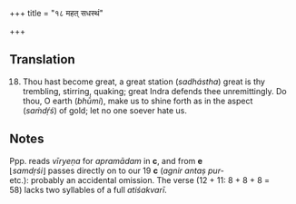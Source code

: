 +++
title = "१८ महत् सधस्थं"

+++
## Translation
18. Thou hast become great, a great station (*sadhástha*) great is thy  
trembling, stirring, quaking; great Indra defends thee unremittingly. Do  
thou, O earth (*bhū́mi*), make us to shine forth as in the aspect  
(*saṁdṛ́ś*) of gold; let no one soever hate us.

## Notes
Ppp. reads *vīryeṇa* for *apramādam* in **c**, and from **e**  
⌊*samdṛśi*⌋ passes directly on to our 19 **c** (*agnir antaṣ pur-*  
etc.): probably an accidental omission. The verse (12 + 11: 8 + 8 + 8 =  
58) lacks two syllables of a full *atiśakvarī*.
